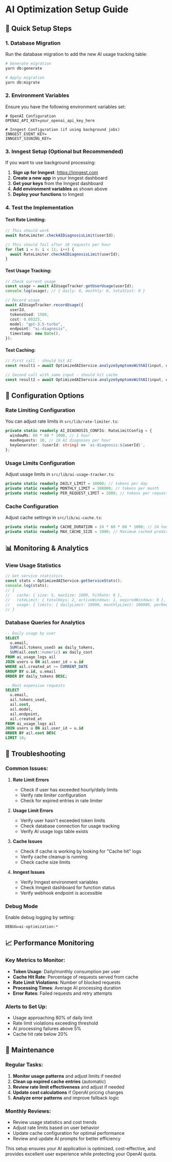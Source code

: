 # AI Optimization Setup Guide

## 🚀 Quick Setup Steps

### 1. **Database Migration**
Run the database migration to add the new AI usage tracking table:

```bash
# Generate migration
yarn db:generate

# Apply migration
yarn db:migrate
```

### 2. **Environment Variables**
Ensure you have the following environment variables set:

```env
# OpenAI Configuration
OPENAI_API_KEY=your_openai_api_key_here

# Inngest Configuration (if using background jobs)
INNGEST_EVENT_KEY=
INNGEST_SIGNING_KEY=
```

### 3. **Inngest Setup** (Optional but Recommended)
If you want to use background processing:

1. **Sign up for Inngest**: https://inngest.com
2. **Create a new app** in your Inngest dashboard
3. **Get your keys** from the Inngest dashboard
4. **Add environment variables** as shown above
5. **Deploy your functions** to Inngest

### 4. **Test the Implementation**

#### Test Rate Limiting:
```typescript
// This should work
await RateLimiter.checkAIDiagnosisLimit(userId);

// This should fail after 10 requests per hour
for (let i = 0; i < 11; i++) {
  await RateLimiter.checkAIDiagnosisLimit(userId);
}
```

#### Test Usage Tracking:
```typescript
// Check current usage
const usage = await AIUsageTracker.getUserUsage(userId);
console.log(usage); // { daily: 0, monthly: 0, totalCost: 0 }

// Record usage
await AIUsageTracker.recordUsage({
  userId,
  tokensUsed: 1500,
  cost: 0.00225,
  model: "gpt-3.5-turbo",
  endpoint: "ai-diagnosis",
  timestamp: new Date(),
});
```

#### Test Caching:
```typescript
// First call - should hit AI
const result1 = await OptimizedAIService.analyzeSymptomsWithAI(input, userId);

// Second call with same input - should hit cache
const result2 = await OptimizedAIService.analyzeSymptomsWithAI(input, userId);
```

## 🔧 Configuration Options

### **Rate Limiting Configuration**
You can adjust rate limits in `src/lib/rate-limiter.ts`:

```typescript
private static readonly AI_DIAGNOSIS_CONFIG: RateLimitConfig = {
  windowMs: 60 * 60 * 1000, // 1 hour
  maxRequests: 10, // 10 AI diagnoses per hour
  keyGenerator: (userId: string) => `ai-diagnosis:${userId}`,
};
```

### **Usage Limits Configuration**
Adjust usage limits in `src/lib/ai-usage-tracker.ts`:

```typescript
private static readonly DAILY_LIMIT = 10000; // tokens per day
private static readonly MONTHLY_LIMIT = 100000; // tokens per month
private static readonly PER_REQUEST_LIMIT = 2000; // tokens per request
```

### **Cache Configuration**
Adjust cache settings in `src/lib/ai-cache.ts`:

```typescript
private static readonly CACHE_DURATION = 24 * 60 * 60 * 1000; // 24 hours
private static readonly MAX_CACHE_SIZE = 1000; // Maximum cached predictions
```

## 📊 Monitoring & Analytics

### **View Usage Statistics**
```typescript
// Get service statistics
const stats = OptimizedAIService.getServiceStats();
console.log(stats);
// {
//   cache: { size: 5, maxSize: 1000, hitRate: 0 },
//   rateLimit: { totalKeys: 2, activeWindows: 1, expiredWindows: 0 },
//   usage: { limits: { dailyLimit: 10000, monthlyLimit: 100000, perRequestLimit: 2000 } }
// }
```

### **Database Queries for Analytics**
```sql
-- Daily usage by user
SELECT 
  u.email,
  SUM(ail.tokens_used) as daily_tokens,
  SUM(ail.cost::numeric) as daily_cost
FROM ai_usage_logs ail
JOIN users u ON ail.user_id = u.id
WHERE ail.created_at >= CURRENT_DATE
GROUP BY u.id, u.email
ORDER BY daily_tokens DESC;

-- Most expensive requests
SELECT 
  u.email,
  ail.tokens_used,
  ail.cost,
  ail.model,
  ail.endpoint,
  ail.created_at
FROM ai_usage_logs ail
JOIN users u ON ail.user_id = u.id
ORDER BY ail.cost DESC
LIMIT 10;
```

## 🚨 Troubleshooting

### **Common Issues:**

1. **Rate Limit Errors**
   - Check if user has exceeded hourly/daily limits
   - Verify rate limiter configuration
   - Check for expired entries in rate limiter

2. **Usage Limit Errors**
   - Verify user hasn't exceeded token limits
   - Check database connection for usage tracking
   - Verify AI usage logs table exists

3. **Cache Issues**
   - Check if cache is working by looking for "Cache hit" logs
   - Verify cache cleanup is running
   - Check cache size limits

4. **Inngest Issues**
   - Verify Inngest environment variables
   - Check Inngest dashboard for function status
   - Verify webhook endpoint is accessible

### **Debug Mode**
Enable debug logging by setting:

```env
DEBUG=ai-optimization:*
```

## 📈 Performance Monitoring

### **Key Metrics to Monitor:**
- **Token Usage**: Daily/monthly consumption per user
- **Cache Hit Rate**: Percentage of requests served from cache
- **Rate Limit Violations**: Number of blocked requests
- **Processing Times**: Average AI processing duration
- **Error Rates**: Failed requests and retry attempts

### **Alerts to Set Up:**
- Usage approaching 80% of daily limit
- Rate limit violations exceeding threshold
- AI processing failures above 5%
- Cache hit rate below 20%

## 🔄 Maintenance

### **Regular Tasks:**
1. **Monitor usage patterns** and adjust limits if needed
2. **Clean up expired cache entries** (automatic)
3. **Review rate limit effectiveness** and adjust if needed
4. **Update cost calculations** if OpenAI pricing changes
5. **Analyze error patterns** and improve fallback logic

### **Monthly Reviews:**
- Review usage statistics and cost trends
- Adjust rate limits based on user behavior
- Update cache configuration for optimal performance
- Review and update AI prompts for better efficiency

This setup ensures your AI application is optimized, cost-effective, and provides excellent user experience while protecting your OpenAI quota.
